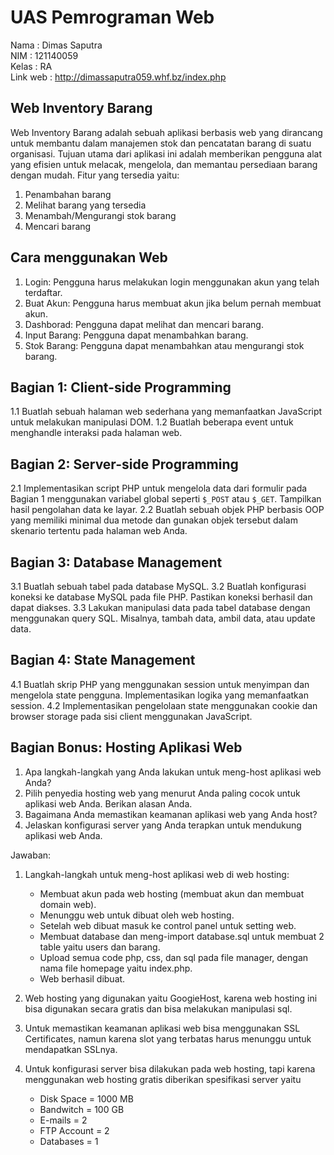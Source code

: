 # UAS Pemrograman Web

Nama     : Dimas Saputra <br>
NIM      : 121140059 <br>
Kelas    : RA <br>
Link web : http://dimassaputra059.whf.bz/index.php <br>

## Web Inventory Barang

Web Inventory Barang adalah sebuah aplikasi berbasis web yang dirancang untuk membantu dalam manajemen stok dan pencatatan barang di suatu organisasi. Tujuan utama dari aplikasi ini adalah memberikan pengguna alat yang efisien untuk melacak, mengelola, dan memantau persediaan barang dengan mudah.
Fitur yang tersedia yaitu:
1. Penambahan barang
2. Melihat barang yang tersedia
3. Menambah/Mengurangi stok barang
4. Mencari barang

## Cara menggunakan Web

1. Login: Pengguna harus melakukan login menggunakan akun yang telah terdaftar.
2. Buat Akun: Pengguna harus membuat akun jika belum pernah membuat akun.
3. Dashborad: Pengguna dapat melihat dan mencari barang.
4. Input Barang: Pengguna dapat menambahkan barang.
5. Stok Barang: Pengguna dapat menambahkan atau mengurangi stok barang.

## Bagian 1: Client-side Programming

1.1 Buatlah sebuah halaman web sederhana yang memanfaatkan JavaScript untuk melakukan manipulasi DOM.
1.2 Buatlah beberapa event untuk menghandle interaksi pada halaman web.

## Bagian 2: Server-side Programming

2.1 Implementasikan script PHP untuk mengelola data dari formulir pada Bagian 1 menggunakan variabel global seperti `$_POST` atau `$_GET`. Tampilkan hasil pengolahan data ke layar.
2.2  Buatlah sebuah objek PHP berbasis OOP yang memiliki minimal dua metode dan gunakan objek tersebut dalam skenario tertentu pada halaman web Anda.

## Bagian 3: Database Management

3.1 Buatlah sebuah tabel pada database MySQL.
3.2 Buatlah konfigurasi koneksi ke database MySQL pada file PHP. Pastikan koneksi berhasil dan dapat diakses.
3.3 Lakukan manipulasi data pada tabel database dengan menggunakan query SQL. Misalnya, tambah data, ambil data, atau update data.

## Bagian 4: State Management 

4.1  Buatlah skrip PHP yang menggunakan session untuk menyimpan dan mengelola state pengguna. Implementasikan logika yang memanfaatkan session.
4.2  Implementasikan pengelolaan state menggunakan cookie dan browser storage pada sisi client menggunakan JavaScript.

## Bagian Bonus: Hosting Aplikasi Web
1. Apa langkah-langkah yang Anda lakukan untuk meng-host aplikasi web Anda?
2. Pilih penyedia hosting web yang menurut Anda paling cocok untuk aplikasi web Anda. Berikan alasan Anda.
3. Bagaimana Anda memastikan keamanan aplikasi web yang Anda host?
4. Jelaskan konfigurasi server yang Anda terapkan untuk mendukung aplikasi web Anda.

Jawaban:
1. Langkah-langkah untuk meng-host aplikasi web di web hosting:
   - Membuat akun pada web hosting (membuat akun dan membuat domain web).
   - Menunggu web untuk dibuat oleh web hosting.
   - Setelah web dibuat masuk ke control panel untuk setting web.
   - Membuat database dan meng-import database.sql untuk membuat 2 table yaitu users dan barang.
   - Upload semua code php, css, dan sql pada file manager, dengan nama file homepage yaitu index.php.
   - Web berhasil dibuat.

2. Web hosting yang digunakan yaitu GoogieHost, karena web hosting ini bisa digunakan secara gratis dan bisa melakukan manipulasi sql.

3. Untuk memastikan keamanan aplikasi web bisa menggunakan SSL Certificates, namun karena slot yang terbatas harus menunggu untuk mendapatkan SSLnya.

4. Untuk konfigurasi server bisa dilakukan pada web hosting, tapi karena menggunakan web hosting gratis diberikan spesifikasi server yaitu
   - Disk Space = 1000 MB
   - Bandwitch = 100 GB
   - E-mails = 2
   - FTP Account = 2
   - Databases = 1
